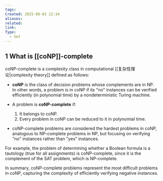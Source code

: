 ```yaml
---
tags: 
Created: 2025-08-03 22:34
aliases: 
related: 
link: 
Type:
  - Set
---
```

## 1 What is [[coNP]]-complete
coNP-complete is a complexity class in computational [[复杂性理论|complexity theory]] defined as follows:

- **coNP** is the class of decision problems whose complements are in NP. In other words, a problem is in coNP if its "no" instances can be verified efficiently (in polynomial time) by a nondeterministic Turing machine.

- A problem is **coNP-complete** if:
  1. It belongs to coNP.
  2. Every problem in coNP can be reduced to it in polynomial time.

- coNP-complete problems are considered the hardest problems in coNP, analogous to NP-complete problems in NP, but focusing on verifying "no" instances rather than "yes" instances.

For example, the problem of determining whether a Boolean formula is a tautology (true for all assignments) is coNP-complete, since it is the complement of the SAT problem, which is NP-complete.

In summary, coNP-complete problems represent the most difficult problems in coNP, capturing the complexity of efficiently verifying negative instances.